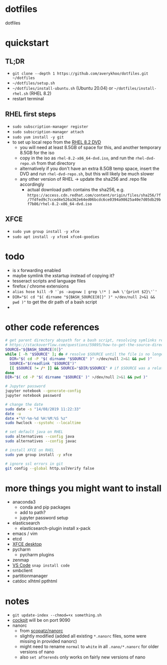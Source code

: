#   dotfiles
dotfiles

#   quickstart
##  TL;DR
*   `git clone --depth 1 https://github.com/averykhoo/dotfiles.git ~/dotfiles`
*   `~/dotfiles/setup.sh`
*   `~/dotfiles/install-ubuntu.sh` (Ubuntu 20.04) or `~/dotfiles/install-rhel.sh` (RHEL 8.2)
*   restart terminal

##  RHEL first steps
*   `sudo subscription-manager register`
*   `sudo subscription-manager attach`
*   `sudo yum install -y git`
*   to set up local repo from the [RHEL 8.2 DVD](https://developers.redhat.com/download-manager/file/rhel-8.2-x86_64-dvd.iso)
    *   you will need at least 8.5GB of space for this, and another temporary 8.5GB for the iso
    *   copy in the iso as `rhel-8.2-x86_64-dvd.iso`, and run the `rhel-dvd-repo.sh` from that directory
    *   alternatively if you don't have an extra 8.5GB temp space, insert the DVD and run `rhel-dvd-repo.sh`, but this will likely be much slower
    *   any other version of RHEL -> update the sha256 and .repo file accordingly
        *   actual download path contains the sha256, e.g. `https://access.cdn.redhat.com/content/origin/files/sha256/7f/7fdfed9c7cced4e526a362e64ed06bcdc6ce0394a98625a40e7d05db29bf7b86/rhel-8.2-x86_64-dvd.iso`
     
##  XFCE
*   `sudo yum group install -y xfce`
*   `sudo apt install -y xfce4 xfce4-goodies`

#   todo
*   is x forwarding enabled
*   maybe symlink the xstartup instead of copying it?
*   tesseract scripts and language files
*   firefox / chrome extensions
*   ```alias hose kill -9 '`ps -augxww | grep \!* | awk \'{print $2}\'`'```
*   `DIR="$( cd "$( dirname "${BASH_SOURCE[0]}" )" >/dev/null 2>&1 && pwd )"` to get the dir path of a bash script
* 

#   other code references

```bash
# get parent directory abspath for a bash script, resolving symlinks recursively
# https://stackoverflow.com/questions/59895/how-to-get-the-source-directory-of-a-bash-script-from-within-the-script-itself
SOURCE="${BASH_SOURCE[0]}"
while [ -h "$SOURCE" ]; do # resolve $SOURCE until the file is no longer a symlink
  DIR="$( cd -P "$( dirname "$SOURCE" )" >/dev/null 2>&1 && pwd )"
  SOURCE="$(readlink "$SOURCE")"
  [[ $SOURCE != /* ]] && SOURCE="$DIR/$SOURCE" # if $SOURCE was a relative symlink, we need to resolve it relative to the path where the symlink file was located
done
DIR="$( cd -P "$( dirname "$SOURCE" )" >/dev/null 2>&1 && pwd )"
```

```bash
# Jupyter password
jupyter notebook --generate-config
jupyter notebook password
```

```bash
# change the date
sudo date -s "14/08/2019 11:22:33"
date -u
date +"%Y-%m-%d %H:%M:%S %z"
sudo hwclock --systohc --localtime 
```

```bash
# set default java on RHEL
sudo alternatives --config java
sudo alternatives --config javac
```

```bash
# install XFCE on RHEL
sudo yum group install -y xfce
```

```bash
# ignore ssl errors in git
git config --global http.sslVerify false
```

#   more things you might want to install
*   anaconda3
    *   conda and pip packages
    *   add to path?
    *   jupyter password setup
*   elasticsearch
    *   elasticsearch-plugin install x-pack
*   emacs / vim
*   etcd
*   [XFCE desktop](#xfce)
*   pycharm
    *   pycharm plugins
*   zenmap
*   [VS Code](https://code.visualstudio.com/docs/setup/linux) `snap install code`
*   smbclient
*   partitionmanager
*   catdoc xlhtml ppthtml


#   notes
*   `git update-index --chmod=+x something.sh`
*   [cockpit](https://cockpit-project.org/) will be on port 9090
*   nanorc
    *   from [scopatz/nanorc](https://github.com/scopatz/nanorc)
    *   slightly modified (added all existing `*.nanorc` files, some were missing in provided nanorc)
    *   might need to rename `normal` to `white` in all `.nano/*.nanorc` for older versions of nano
    *   also `set afterends` only works on fairly new versions of nano
